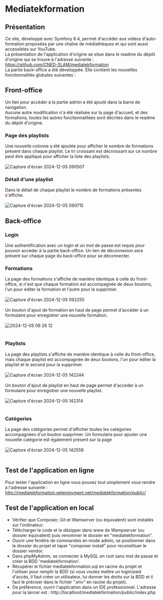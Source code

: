 # Mediatekformation
## Présentation
Ce site, développé avec Symfony 6.4, permet d'accéder aux vidéos d'auto-formation proposées par une chaîne de médiathèques et qui sont aussi accessibles sur YouTube.<br>
La présentation de l'application d'origine se situe dans le readme du dépôt d'origine qui se trouve à l'adresse suivante :<br>
https://github.com/CNED-SLAM/mediatekformation<br>
La partie back-office a été développée. Elle contient les nouvelles fonctionnalités globales suivantes :<br>

## Front-office
Un lien pour accéder à la partie admin a été ajouté dans la barre de navigation.<br>
Aucune autre modification n'a été réalisée sur la page d'accueil, et des formations, toutes les autres fonctionnalitées sont décrites dans le readme du dépôt d'origine.

### Page des playlists
Une nouvelle colonne a été ajoutée pour afficher le nombre de formations présent dans chaque playlist. Le tri croissant est décroissant sur ce nombre peut être appliqué pour afficher la liste des playlists.<br><br>
![Capture d'écran 2024-12-05 090507](https://github.com/user-attachments/assets/72c84719-86ce-4821-a115-f11e87695251)

### Détail d'une playlist
Dans le détail de chaque playlist le nombre de formations présentes s'affiche.<br><br>
![Capture d'écran 2024-12-05 090715](https://github.com/user-attachments/assets/66bb9970-a96d-438f-b562-bd1edfaac7a9)

## Back-office
### Login
Une authentification avec un login et un mot de passe est requis pour pouvoir accéder à la partie back-office. Un lien de déconnexion sera présent sur chaque page du back-office pour se déconnecter.

### Formations
La page des formations s'affiche de manière identique à celle du front-office, si n'est que chaque formation est accompagnée de deux boutons, l'un pour éditer la formation et l'autre pour la supprimer.<br><br>
![Capture d'écran 2024-12-05 092255](https://github.com/user-attachments/assets/d5a00acb-758e-46fa-8156-62a92a50b4d6)<br><br>
Un bouton d'ajout de formation en haut de page permet d'accéder à un formulaire pour enregistrer une nouvelle formation.<br><br>
![2024-12-05 09 26 12](https://github.com/user-attachments/assets/20d443f3-19da-4f31-8b63-9e25eb39ab22)<br><br>

### Playlists
La page des playlists s'affiche de manière identique à celle du front-office, mais chaque playlist est accompagnée de deux boutons, l'un pour éditer la playlist et le second pour la supprimer.<br><br>
![Capture d'écran 2024-12-05 142244](https://github.com/user-attachments/assets/fc680fa8-0a5b-4890-8d7f-68997d66416a)<br><br>
Un bouton d'ajout de playlist en haut de page permet d'accéder à un formulaire pour enregistrer une nouvelle playlist.<br><br>
![Capture d'écran 2024-12-05 142314](https://github.com/user-attachments/assets/79a8bc5d-53af-4424-bb53-da2306d5c523)<br><br>

### Catégories
La page des catégories permet d'afficher toutes les catégories accompagnées d'un bouton supprimer. Un formulaire pour ajouter une nouvelle catégorie est également présent sur la page<br><br>
![Capture d'écran 2024-12-05 142558](https://github.com/user-attachments/assets/431a18de-8760-4df6-8727-d93e2e3d04d0)<br><br>

## Test de l'application en ligne
Pour tester l'application en ligne vous pouvez tout simplement vous rendre à l'adresse suivante :<br>
http://mediatekformation.getenjoyment.net/mediatekformation/public/

## Test de l'application en local
- Vérifier que Composer, Git et Wamserver (ou équivalent) sont installés sur l'ordinateur.
- Télécharger le code et le dézipper dans www de Wampserver (ou dossier équivalent) puis renommer le dossier en "mediatekformation".<br>
- Ouvrir une fenêtre de commandes en mode admin, se positionner dans le dossier du projet et taper "composer install" pour reconstituer le dossier vendor.<br>
- Dans phpMyAdmin, se connecter à MySQL en root sans mot de passe et créer la BDD 'mediatekformation'.<br>
- Récupérer le fichier mediatekformation.sql en racine du projet et l'utiliser pour remplir la BDD (si vous voulez mettre un login/pwd d'accès, il faut créer un utilisateur, lui donner les droits sur la BDD et il faut le préciser dans le fichier ".env" en racine du projet).<br>
- De préférence, ouvrir l'application dans un IDE professionnel. L'adresse pour la lancer est : http://localhost/mediatekformation/public/index.php<br>
